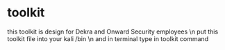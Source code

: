 # toolkit
this toolkit is design for Dekra and Onward Security employees \n
put this toolkit file into your kali /bin \n
and in terminal type in toolkit command
